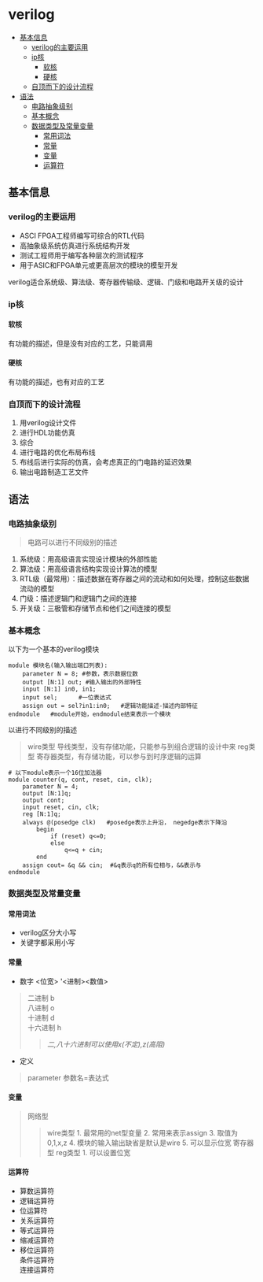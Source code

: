 # verilog

<!-- vim-markdown-toc Marked -->

* [基本信息](#基本信息)
    * [verilog的主要运用](#verilog的主要运用)
    * [ip核](#ip核)
        * [软核](#软核)
        * [硬核](#硬核)
    * [自顶而下的设计流程](#自顶而下的设计流程)
* [语法](#语法)
    * [电路抽象级别](#电路抽象级别)
    * [基本概念](#基本概念)
    * [数据类型及常量变量](#数据类型及常量变量)
        * [常用词法](#常用词法)
        * [常量](#常量)
        * [变量](#变量)
        * [运算符](#运算符)

<!-- vim-markdown-toc -->
## 基本信息
### verilog的主要运用
- ASCI FPGA工程师编写可综合的RTL代码
- 高抽象级系统仿真进行系统结构开发
- 测试工程师用于编写各种层次的测试程序
- 用于ASIC和FPGA单元或更高层次的模块的模型开发

verilog适合系统级、算法级、寄存器传输级、逻辑、门级和电路开关级的设计

### ip核
#### 软核
有功能的描述，但是没有对应的工艺，只能调用

#### 硬核
有功能的描述，也有对应的工艺

### 自顶而下的设计流程
1. 用verilog设计文件
2. 进行HDL功能仿真
3. 综合
4. 进行电路的优化布局布线
5. 布线后进行实际的仿真，会考虑真正的门电路的延迟效果
6. 输出电路制造工艺文件

## 语法
### 电路抽象级别
> 电路可以进行不同级别的描述

1. 系统级：用高级语言实现设计模块的外部性能
2. 算法级：用高级语言结构实现设计算法的模型
3. RTL级（最常用）：描述数据在寄存器之间的流动和如何处理，控制这些数据流动的模型
4. 门级：描述逻辑门和逻辑门之间的连接
5. 开关级：三极管和存储节点和他们之间连接的模型

### 基本概念
以下为一个基本的verilog模块

    module 模块名(输入输出端口列表):
        parameter N = 8; #参数，表示数据位数
        output [N:1] out; #输入输出的外部特性
        input [N:1] in0, in1;
        input sel;      #一位表达式
        assign out = sel?in1:in0;   #逻辑功能描述-描述内部特征
    endmodule   #module开始，endmodule结束表示一个模块
以进行不同级别的描述
> wire类型  导线类型，没有存储功能，只能参与到组合逻辑的设计中来
> reg类型    寄存器类型，有存储功能，可以参与到时序逻辑的运算
    
```
# 以下module表示一个16位加法器
module counter(q, cont, reset, cin, clk);
    parameter N = 4;
    output [N:1]q;
    output cont;
    input reset, cin, clk;
    reg [N:1]q;
    always @(posedge clk)   #posedge表示上升沿， negedge表示下降沿
        begin
            if (reset) q<=0;
            else
                q<=q + cin;
        end
    assign cout= &q && cin;  #&q表示q的所有位相与，&&表示与
endmodule
```    
### 数据类型及常量变量
#### 常用词法
- verilog区分大小写
- 关键字都采用小写
#### 常量
- 数字 <位宽> '<进制><数值>
> 二进制    b  
> 八进制    o  
> 十进制    d  
十六进制  h
>> *二,八十六进制可以使用x(不定),z(高阻)*

- 定义
> parameter 参数名=表达式

#### 变量
> 网络型
>> wire类型
    1. 最常用的net型变量
    2. 常用来表示assign
    3. 取值为0,1,x,z
    4. 模块的输入输出缺省是默认是wire
    5. 可以显示位宽
> 寄存器型
>> reg类型
    1. 可以设置位宽

#### 运算符
- 算数运算符
- 逻辑运算符
- 位运算符
- 关系运算符
- 等式运算符
- 缩减运算符
- 移位运算符  
    条件运算符  
    连接运算符
